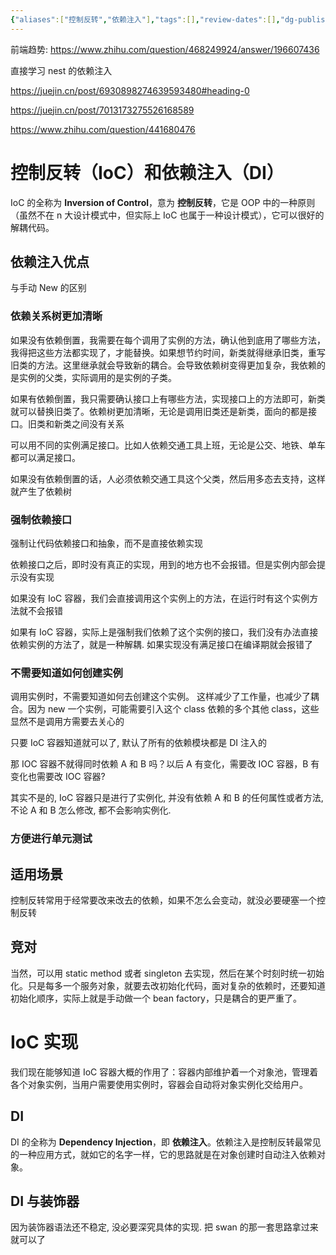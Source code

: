 ```yaml
---
{"aliases":["控制反转","依赖注入"],"tags":[],"review-dates":[],"dg-publish":true,"date-created":"2023-08-22-Tue, 3:00:46 pm","date-modified":"2023-08-22-Tue, 4:09:42 pm","permalink":"/programming/basic/cs-basic/design-pattern/IoC/","dgPassFrontmatter":true}
---
```



前端趋势: https://www.zhihu.com/question/468249924/answer/196607436

直接学习 nest 的依赖注入

https://juejin.cn/post/6930898274639593480#heading-0

https://juejin.cn/post/7013173275526168589

https://www.zhihu.com/question/441680476

# 控制反转（IoC）和依赖注入（DI）

IoC 的全称为 **Inversion of Control**，意为 **控制反转**，它是 OOP 中的一种原则（虽然不在 n 大设计模式中，但实际上 IoC 也属于一种设计模式），它可以很好的解耦代码。

## 依赖注入优点

与手动 New 的区别

### 依赖关系树更加清晰

如果没有依赖倒置，我需要在每个调用了实例的方法，确认他到底用了哪些方法，我得把这些方法都实现了，才能替换。如果想节约时间，新类就得继承旧类，重写旧类的方法。这里继承就会导致新的耦合。会导致依赖树变得更加复杂，我依赖的是实例的父类，实际调用的是实例的子类。

如果有依赖倒置，我只需要确认接口上有哪些方法，实现接口上的方法即可，新类就可以替换旧类了。依赖树更加清晰，无论是调用旧类还是新类，面向的都是接口。旧类和新类之间没有关系

可以用不同的实例满足接口。比如人依赖交通工具上班，无论是公交、地铁、单车都可以满足接口。

如果没有依赖倒置的话，人必须依赖交通工具这个父类，然后用多态去支持，这样就产生了依赖树

### 强制依赖接口

强制让代码依赖接口和抽象，而不是直接依赖实现

依赖接口之后，即时没有真正的实现，用到的地方也不会报错。但是实例内部会提示没有实现

如果没有 IoC 容器，我们会直接调用这个实例上的方法，在运行时有这个实例方法就不会报错

如果有 IoC 容器，实际上是强制我们依赖了这个实例的接口，我们没有办法直接依赖实例的方法了，就是一种解耦. 如果实现没有满足接口在编译期就会报错了

### 不需要知道如何创建实例

调用实例时，不需要知道如何去创建这个实例。 这样减少了工作量，也减少了耦合。因为 new 一个实例，可能需要引入这个 class 依赖的多个其他 class，这些显然不是调用方需要去关心的

只要 IoC 容器知道就可以了, 默认了所有的依赖模块都是 DI 注入的

那 IOC 容器不就得同时依赖 A 和 B 吗？以后 A 有变化，需要改 IOC 容器，B 有变化也需要改 IOC 容器?

其实不是的, IoC 容器只是进行了实例化, 并没有依赖 A 和 B 的任何属性或者方法, 不论 A 和 B 怎么修改, 都不会影响实例化.

### 方便进行单元测试

## 适用场景

控制反转常用于经常要改来改去的依赖，如果不怎么会变动，就没必要硬塞一个控制反转

## 竞对

当然，可以用 static method 或者 singleton 去实现，然后在某个时刻时统一初始化。只是每多一个服务对象，就要去改初始化代码，面对复杂的依赖时，还要知道初始化顺序，实际上就是手动做一个 bean factory，只是耦合的更严重了。

# IoC 实现

我们现在能够知道 IoC 容器大概的作用了：容器内部维护着一个对象池，管理着各个对象实例，当用户需要使用实例时，容器会自动将对象实例化交给用户。

## DI

DI 的全称为 **Dependency Injection**，即 **依赖注入**。依赖注入是控制反转最常见的一种应用方式，就如它的名字一样，它的思路就是在对象创建时自动注入依赖对象。

## DI 与装饰器

因为装饰器语法还不稳定, 没必要深究具体的实现. 把 swan 的那一套思路拿过来就可以了
